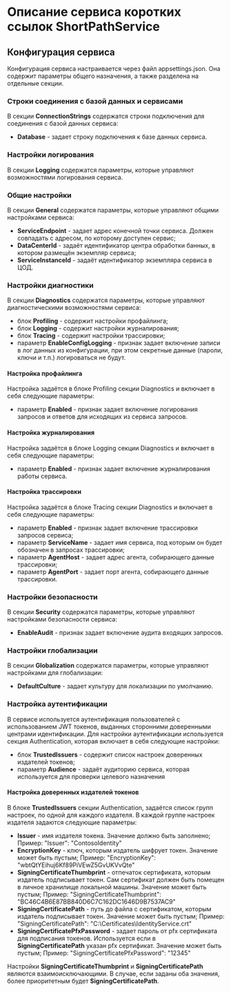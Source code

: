 # Описание сервиса коротких ссылок ShortPathService

## Конфигурация сервиса
Конфигурация сервиса настраивается через файл appsettings.json.
Она содержит параметры общего назначения, а также разделена на отдельные секции.

### Строки соединения с базой данных и сервисами
В секции **ConnectionStrings** содержатся строки подключения для соединения с базой данных сервиса:
- **Database** - задает строку подключения к базе данных сервиса.

### Настройки логирования
В секции **Logging** содержатся параметры, которые управляют возможностями логирования сервиса.

### Общие настройки
В секции **General** содержатся параметры, которые управляют общими настройками сервиса:
- **ServiceEndpoint** - задает адрес конечной точки сервиса. Должен совпадать с адресом, по которому доступен сервис;
- **DataCenterId** - задаёт идентификатор центра обработки банных, в котором размещён экземпляр сервиса;
- **ServiceInstanceId** - задаёт идентификатор экземпляра сервиса в ЦОД.

### Настройки диагностики
В секции **Diagnostics** содержатся параметры, которые управляют диагностическими возможностями сервиса:
 - блок **Profiling** - содержит настройки профайлинга;
 - блок **Logging** - содержит настройки журналирования;
 - блок **Tracing** - содержит настройки трассировки;
 - параметр **EnableConfigLogging** - признак задает включение записи в лог данных из конфигурации, при этом секретные данные (пароли, ключи и т.п.) логироваться не будут.

 #### Настройка профайлинга
 Настройка задаётся в блоке Profiling секции Diagnostics и включает в себя следующие параметры:
 - параметр **Enabled** - признак задает включение логирования запросов и ответов для исходящих из сервиса запросов.

 #### Настройка журналирования
 Настройка задаётся в блоке Logging секции Diagnostics и включает в себя следующие параметры:
 - параметр **Enabled** - признак задает включение журналирования работы сервиса.

 #### Настройка трассировки
 Настройка задаётся в блоке Tracing секции Diagnostics и включает в себя следующие параметры:
 - параметр **Enabled** - признак задает включение трассировки запросов сервиса;
 - параметр **ServiceName** - задает имя сервиса, под которым он будет обозначен в запросах трассировки;
 - параметр **AgentHost** - задает адрес агента, собирающего данные трассировки;
 - параметр **AgentPort** - задает порт агента, собирающего данные трассировки.
 
### Настройки безопасности
В секции **Security** содержатся параметры, которые управляют настройками безопасности сервиса:
- **EnableAudit** - признак задает включение аудита входящих запросов.

### Настройки глобализации
В секции **Globalization** содержатся параметры, которые управляют настройками для глобализации:
- **DefaultCulture** - задает культуру для локализации по умолчанию.

### Настройка аутентификации
В сервисе используется аутентификация пользователей с использованием JWT токенов, выданных сторонними доверенными центрами идентификации.
Для настройки аутентификации используется секция Authentication, которая включает в себя следующие настройки:
- блок **TrustedIssuers** - содержит список настроек доверенных издателей токенов;
- параметр **Audience** - задаёт аудиторию сервиса, которая используется для проверки целевого назначения 

#### Настройка доверенных издателей токенов
В блоке **TrustedIssuers** секции Authentication, задаётся список групп настроек, по одной для каждого издателя.
В каждой группе настроек издателя задаются следующие параметры:
- **Issuer** - имя издателя токена. Значение должно быть заполнено;
Пример: "Issuer": "ContosoIdentity"
- **EncryptionKey** - ключ, которым издатель шифрует токен. Значение может быть пустым;
Пример: "EncryptionKey": "wbtQtYEihuj6Kf89PiVEwZ5GvUKVvQte"
- **SigningCertificateThumbprint** - отпечаток сертификата, которым издатель подписывает токен. Сам сертификат должен быть помещен в личное хранилище локальной машины. Значение может быть пустым;
Пример: "SigningCertificateThumbprint": "BC46C4B6E87BB840D6C7C162DC1646D9B7537AC9"
- **SigningCertificatePath** - путь до файла с сертификатом, которым издатель подписывает токен. Значение может быть пустым;
Пример: "SigningCertificatePath": "С:\\Certificates\\IdentityService.crt"
- **SigningCertificatePfxPassword** - задает пароль от pfx сертификата для подписания токенов. Используется если в **SigningCertificatePath** указан pfx сертификат. Значение может быть пустым;
Пример: "SigningCertificatePfxPassword": "12345"


Настройки **SigningCertificateThumbprint** и **SigningCertificatePath** являются взаимоисключающими. В случае, если заданы оба значения, более приоритетным будет **SigningCertificatePath**.